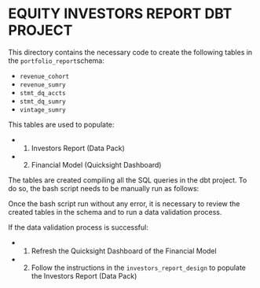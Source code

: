 # EQUITY INVESTORS REPORT DBT PROJECT

This directory contains the necessary code to create the following tables in the `portfolio_report`schema:
- `revenue_cohort`
- `revenue_sumry`
- `stmt_dq_accts`
- `stmt_dq_sumry`
- `vintage_sumry`

This tables are used to populate:
* 1) Investors Report (Data Pack)
* 2) Financial Model (Quicksight Dashboard)

The tables are created compiling all the SQL queries in the dbt project. To do so, the bash script needs to be manually run as follows:

Once the bash script run without any error, it is necessary to review the created tables in the schema and to run a data validation process.

If the data validation process is successful:
* 1) Refresh the Quicksight Dashboard of the Financial Model
* 2) Follow the instructions in the `investors_report_design` to populate the Investors Report (Data Pack)

